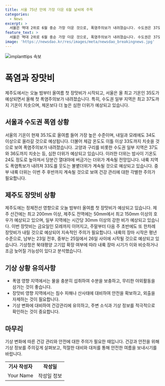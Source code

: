 ```yaml
---
title: 서울 75년 만에 가장 더운 6월 날씨에 주목
categories:
  - News
excerpt: >
  서울은 역대 2위로 6월 중순 가장 더운 것으로, 폭염주의보가 내려졌습니다. 수도권은 37도까지 치솟으며 심한 더위가 예상되고, 이로 인해 건강 관리에 각별한 주의가 필요합니다. 또한, 제주도는 장맛비가 시작되어 시간당 30mm 이상의 강한 비가 예상되며, 지속적인 주의가 필요합니다. 내륙의 장마 시작은 평년 수준으로 예상되고, 기상청은 내륙 장마 시기가 조금 늦어질 가능성 있다고 분석했습니다.
feature_text: >
  서울은 역대 2위로 6월 중순 가장 더운 것으로, 폭염주의보가 내려졌습니다. 수도권은 37도까지 치솟으며 심한 더위가 예상되고, 이로 인해 건강 관리에 각별한 주의가 필요합니다. 또한, 제주도는 장맛비가 시작되어 시간당 30mm 이상의 강한 비가 예상되며, 지속적인 주의가 필요합니다. 내륙의 장마 시작은 평년 수준으로 예상되고, 기상청은 내륙 장마 시기가 조금 늦어질 가능성 있다고 분석했습니다.
image: 'https://newsdao.kr/res/images/meta/newsdao_breakingnews.jpg'
---
```


<p><img src="https://newsdao.kr/res/images/meta/newsdao_breakingnews.jpg" alt="implanttips 속보" /></p>

<h1>폭염과 장맛비</h1>

<p data-ke-size="size16">제주도에서는 오늘 밤부터 올여름 첫 장맛비가 시작되고, 서울은 올 최고 기온인 35도가 예상되면서 올해 첫 폭염주의보가 내려졌습니다. 특히, 수도권 일부 지역은 최고 37도까지 기온이 치솟으며, 체온보다 더 높은 심한 더위가 예상되고 있습니다.</p>

<h2 data-ke-size="size26">서울과 수도권 폭염 상황</h2>

<p data-ke-size="size16">서울의 기온이 현재 35.1도로 올여름 들어 가장 높은 수준이며, 내일과 모레에도 34도 이상으로 올라갈 것으로 예상됩니다. 더불어 체감 온도도 이틀 이상 33도까지 치솟을 것으로 보여 폭염주의보가 내려졌습니다. 고양과 구리를 비롯한 수도권 일부 지역은 37도와 36도까지 치솟는 등, 심한 더위가 예상되고 있습니다. 이러한 더위는 밤사이 기온도 24도 정도로 높아져서 당분간 열대야에 버금가는 더위가 계속될 전망입니다. 내륙 지역도 폭염특보가 내려져 33도를 웃도는 불볕더위가 계속될 것으로 예상되고 있습니다. 중부 내륙 더위는 이번 주 후반까지 계속될 것으로 보여 건강 관리에 대한 각별한 주의가 필요합니다.</p>

<h2 data-ke-size="size26">제주도 장맛비 상황</h2>

<p data-ke-size="size16">제주도에는 정체전선 영향으로 오늘 밤부터 올여름 첫 장맛비가 예상되고 있습니다. 제주 산간에는 최고 200mm 이상, 제주도 전역에는 50mm에서 최고 150mm 이상의 호우가 예상되고 있으며, 일부 지역에는 시간당 30mm 이상의 강한 비가 예상되고 있습니다. 이번 장맛비는 금요일인 모레까지 이어지고, 주말부터 다음 주 초반에도 또 한차례 장맛비가 내릴 것으로 예상되어 지속적인 주의가 필요합니다. 내륙의 장마 시작은 평년 수준으로, 남부는 23일 전후, 중부는 25일에서 26일 사이에 시작될 것으로 예상되고 있습니다. 기상청은 북태평양 고기압 확장 여부에 따라 내륙 장마 시기가 이와 비슷하거나 조금 늦어질 가능성이 있다고 분석했습니다.</p>

<h2 data-ke-size="size26">기상 상황 유의사항</h2>

<ul>
  <li>폭염 영향 지역에서는 물을 충분히 섭취하여 수분을 보충하고, 무리한 야외활동을 삼가는 것이 좋습니다.</li>
  <li>장맛비 영향 지역에서는 침수 피해나 산사태에 대비하여 안전을 확보하고, 외출을 자제하는 것이 필요합니다.</li>
  <li>기상 변화에 대비하여 건강관리에 유의하고, 주변 소식과 기상 정보를 적극적으로 확인하는 것이 중요합니다.</li>
</ul>

<h2 data-ke-size="size26">마무리</h2>

<p data-ke-size="size16">기상 변화에 따른 건강 관리와 안전에 대한 주의가 필요한 때입니다. 건강과 안전을 위해 기상 정보를 주의깊게 살펴보고, 적절한 대비와 대처를 통해 안전한 여름을 보내시기를 바랍니다.</p>

<table>
  <tbody>
    <tr>
      <td style="text-align: center; height: 17px;"><b>기사 작성자</b></td>
      <td style="text-align: center; height: 17px;"><b>작성일</b></td>
    </tr>
    <tr>
      <td style="text-align: center; height: 17px;">Your Name</td>
      <td style="text-align: center; height: 17px;">작성일 정보</td>
    </tr>
  </tbody>
</table>

<p data-ke-size="size16">&nbsp;</p>

